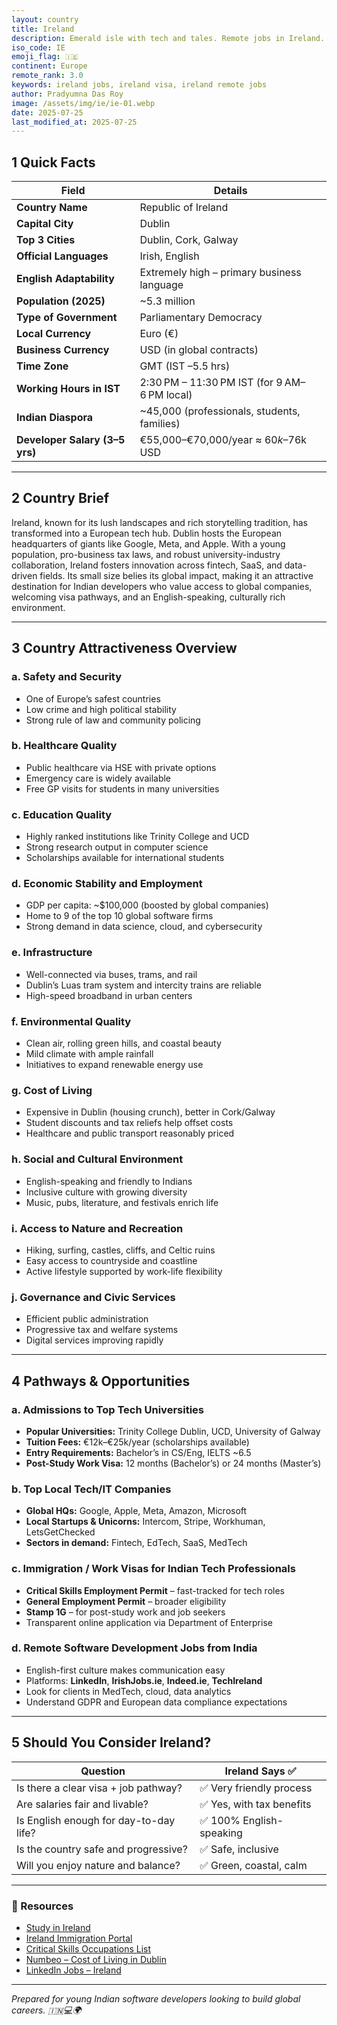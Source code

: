 ```yaml
---
layout: country
title: Ireland
description: Emerald isle with tech and tales. Remote jobs in Ireland. Trilp AI curated info. Indians in Ireland.
iso_code: IE
emoji_flag: 🇮🇪
continent: Europe
remote_rank: 3.0
keywords: ireland jobs, ireland visa, ireland remote jobs
author: Pradyumna Das Roy
image: /assets/img/ie/ie-01.webp
date: 2025-07-25
last_modified_at: 2025-07-25
---
```


## 1 Quick Facts

| Field                          | Details                                      |
| ------------------------------ | -------------------------------------------- |
| **Country Name**               | Republic of Ireland                          |
| **Capital City**               | Dublin                                       |
| **Top 3 Cities**               | Dublin, Cork, Galway                         |
| **Official Languages**         | Irish, English                               |
| **English Adaptability**       | Extremely high – primary business language   |
| **Population (2025)**          | ~5.3 million                                 |
| **Type of Government**         | Parliamentary Democracy                      |
| **Local Currency**             | Euro (€)                                     |
| **Business Currency**          | USD (in global contracts)                    |
| **Time Zone**                  | GMT (IST –5.5 hrs)                           |
| **Working Hours in IST**       | 2:30 PM – 11:30 PM IST (for 9 AM–6 PM local) |
| **Indian Diaspora**            | ~45,000 (professionals, students, families)  |
| **Developer Salary (3–5 yrs)** | €55,000–€70,000/year ≈ $60k–$76k USD         |

---

## 2 Country Brief

Ireland, known for its lush landscapes and rich storytelling tradition, has transformed into a European tech hub. Dublin hosts the European headquarters of giants like Google, Meta, and Apple. With a young population, pro-business tax laws, and robust university-industry collaboration, Ireland fosters innovation across fintech, SaaS, and data-driven fields. Its small size belies its global impact, making it an attractive destination for Indian developers who value access to global companies, welcoming visa pathways, and an English-speaking, culturally rich environment.

---

## 3 Country Attractiveness Overview

### a. Safety and Security

- One of Europe’s safest countries
- Low crime and high political stability
- Strong rule of law and community policing

### b. Healthcare Quality

- Public healthcare via HSE with private options
- Emergency care is widely available
- Free GP visits for students in many universities

### c. Education Quality

- Highly ranked institutions like Trinity College and UCD
- Strong research output in computer science
- Scholarships available for international students

### d. Economic Stability and Employment

- GDP per capita: ~$100,000 (boosted by global companies)
- Home to 9 of the top 10 global software firms
- Strong demand in data science, cloud, and cybersecurity

### e. Infrastructure

- Well-connected via buses, trams, and rail
- Dublin’s Luas tram system and intercity trains are reliable
- High-speed broadband in urban centers

### f. Environmental Quality

- Clean air, rolling green hills, and coastal beauty
- Mild climate with ample rainfall
- Initiatives to expand renewable energy use

### g. Cost of Living

- Expensive in Dublin (housing crunch), better in Cork/Galway
- Student discounts and tax reliefs help offset costs
- Healthcare and public transport reasonably priced

### h. Social and Cultural Environment

- English-speaking and friendly to Indians
- Inclusive culture with growing diversity
- Music, pubs, literature, and festivals enrich life

### i. Access to Nature and Recreation

- Hiking, surfing, castles, cliffs, and Celtic ruins
- Easy access to countryside and coastline
- Active lifestyle supported by work-life flexibility

### j. Governance and Civic Services

- Efficient public administration
- Progressive tax and welfare systems
- Digital services improving rapidly

---

## 4 Pathways & Opportunities

### a. Admissions to Top Tech Universities

- **Popular Universities:** Trinity College Dublin, UCD, University of Galway
- **Tuition Fees:** €12k–€25k/year (scholarships available)
- **Entry Requirements:** Bachelor’s in CS/Eng, IELTS ~6.5
- **Post-Study Work Visa:** 12 months (Bachelor’s) or 24 months (Master’s)

### b. Top Local Tech/IT Companies

- **Global HQs:** Google, Apple, Meta, Amazon, Microsoft
- **Local Startups & Unicorns:** Intercom, Stripe, Workhuman, LetsGetChecked
- **Sectors in demand:** Fintech, EdTech, SaaS, MedTech

### c. Immigration / Work Visas for Indian Tech Professionals

- **Critical Skills Employment Permit** – fast-tracked for tech roles
- **General Employment Permit** – broader eligibility
- **Stamp 1G** – for post-study work and job seekers
- Transparent online application via Department of Enterprise

### d. Remote Software Development Jobs from India

- English-first culture makes communication easy
- Platforms: **LinkedIn**, **IrishJobs.ie**, **Indeed.ie**, **TechIreland**
- Look for clients in MedTech, cloud, data analytics
- Understand GDPR and European data compliance expectations

---

## 5 Should You Consider Ireland?

| Question                               | Ireland Says ✅           |
| -------------------------------------- | ------------------------- |
| Is there a clear visa + job pathway?   | ✅ Very friendly process  |
| Are salaries fair and livable?         | ✅ Yes, with tax benefits |
| Is English enough for day-to-day life? | ✅ 100% English-speaking  |
| Is the country safe and progressive?   | ✅ Safe, inclusive        |
| Will you enjoy nature and balance?     | ✅ Green, coastal, calm   |

---

### 🔗 Resources

- [Study in Ireland](https://www.educationinireland.com/)
- [Ireland Immigration Portal](https://www.irishimmigration.ie/)
- [Critical Skills Occupations List](https://enterprise.gov.ie/en/What-We-Do/Workplace-and-Skills/Employment-Permits/Critical-Skills-Occupations-List/)
- [Numbeo – Cost of Living in Dublin](https://www.numbeo.com/cost-of-living/in/Dublin)
- [LinkedIn Jobs – Ireland](https://www.linkedin.com/jobs/search/?location=Ireland)

---

_Prepared for young Indian software developers looking to build global careers. 🇮🇳💻🌍_
